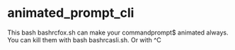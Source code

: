 # animated_prompt_cli
This bash bashrcfox.sh can make your commandprompt$ animated always. You can kill them with bash bashrcasli.sh. Or with ^C

